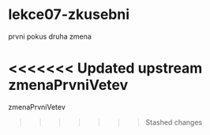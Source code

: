 # lekce07-zkusebni

prvni pokus
druha zmena

<<<<<<< Updated upstream
zmenaPrvniVetev
=======
zmenaPrvniVetev 
>>>>>>> Stashed changes

